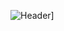 ![Header](https://is5-ssl.mzstatic.com/image/thumb/Purple20/v4/ba/17/a1/ba17a1a7-9559-81dd-9f04-65ec45f48455/source/256x256bb.jpg)]
